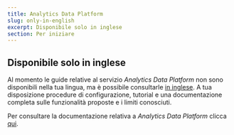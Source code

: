 ```yaml
---
title: Analytics Data Platform
slug: only-in-english
excerpt: Disponibile solo in inglese
section: Per iniziare
---
```


## Disponibile solo in inglese

Al momento le guide relative al servizio *Analytics Data Platform* non sono disponibili nella tua lingua, ma è possibile consultarle [in inglese](https://docs.ovh.com/gb/en/analytics/).
 A tua disposizione procedure di configurazione, tutorial e una documentazione completa sulle funzionalità proposte e i limiti conosciuti.

Per consultare la documentazione relativa a *Analytics Data Platform* clicca [qui](https://docs.ovh.com/gb/en/analytics/).
